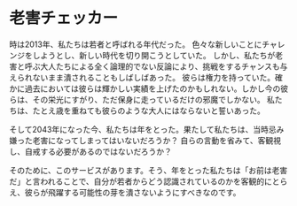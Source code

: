 # 老害チェッカー

時は2013年、私たちは若者と呼ばれる年代だった。
色々な新しいことにチャレンジをしようとし、新しい時代を切り開こうとしていた。
しかし、私たちが老害と呼ぶ大人たちによる全く論理的でない反論により、挑戦をするチャンスも与えられないまま潰されることもしばしばあった。
彼らは権力を持っていた。確かに過去においては彼らは輝かしい実績を上げたのかもしれない。しかし今の彼らは、その栄光にすがり、ただ保身に走っているだけの邪魔でしかない。
私たちは、たとえ歳を重ねても彼らのような大人にはならないと誓いあった。

そして2043年になった今、私たちは年をとった。果たして私たちは、当時忌み嫌った老害になってしまってはいないだろうか？
自らの言動を省みて、客観視し、自戒する必要があるのではないだろうか？

そのために、このサービスがあります。そう、年をとった私たちは「お前は老害だ」と言われることで、自分が若者からどう認識されているのかを客観的にとらえ、彼らが飛躍する可能性の芽を潰さないようにすべきなのです。
